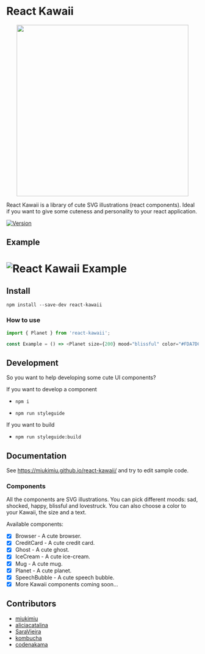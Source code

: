 # React Kawaii

<div align="center" markdown="1">
  <img src="https://raw.githubusercontent.com/miukimiu/react-kawaii/master/docs/images/react-kawaii-logo%402x.png" width="450">
</div>

React Kawaii is a library of cute SVG illustrations (react components). Ideal if you want to give some cuteness and personality to your react application.

[![Version](https://img.shields.io/npm/v/react-kawaii.svg?style=flat-square)](https://www.npmjs.com/package/react-kawaii)

## Example

# ![React Kawaii Example](https://github.com/miukimiu/react-kawaii/blob/master/docs/images/react-kawaii-example.gif?raw=true)

## Install

`npm install --save-dev react-kawaii`

### How to use

```javascript
import { Planet } from 'react-kawaii';

const Example = () => <Planet size={200} mood="blissful" color="#FDA7DC" text="Hello World!" />;
```

## Development

So you want to help developing some cute UI components?

If you want to develop a component

* `npm i`

* `npm run styleguide`

If you want to build

* `npm run styleguide:build`

## Documentation

See https://miukimiu.github.io/react-kawaii/ and try to edit sample code.

### Components

All the components are SVG illustrations. You can pick different moods: sad, shocked, happy, blissful and lovestruck. You can also choose a color to your Kawaii, the size and a text.

Available components:

* [x] Browser - A cute browser.
* [x] CreditCard - A cute credit card.
* [x] Ghost - A cute ghost.
* [x] IceCream - A cute ice-cream.
* [x] Mug - A cute mug.
* [x] Planet - A cute planet.
* [x] SpeechBubble - A cute speech bubble.
* [x] More Kawaii components coming soon...

## Contributors

* [miukimiu](https://github.com/miukimiu)
* [aliciacatalina](https://github.com/aliciacatalina)
* [SaraVieira](https://github.com/SaraVieira)
* [kombucha](https://github.com/kombucha)
* [codenakama](https://github.com/codenakama)
